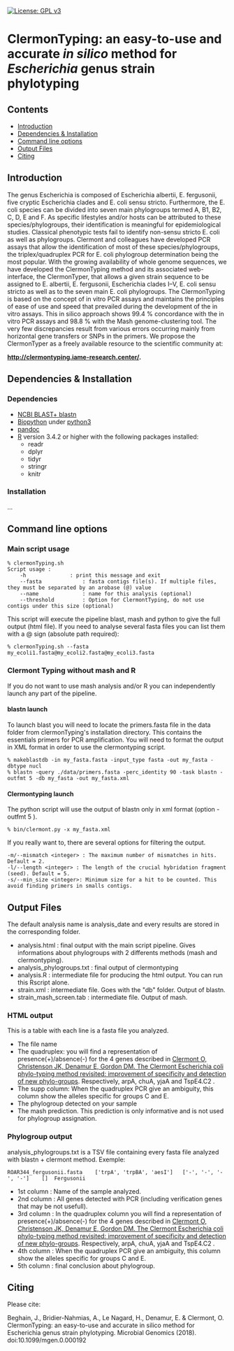 [![License: GPL v3](https://img.shields.io/badge/License-GPL%20v3-blue.svg)](https://www.gnu.org/licenses/gpl-3.0) [](#lang-au)

# ClermonTyping: an easy-to-use and accurate *in silico* method for *Escherichia* genus strain phylotyping

## Contents

- [Introduction](#introduction)
- [Dependencies & Installation](#dependencies-installation)
- [Command line options](#command-line-options)
- [Output Files](#output-files)
- [Citing](#citing)

## Introduction

The genus Escherichia is composed of Escherichia albertii, E. fergusonii, five cryptic Escherichia clades and E. coli sensu stricto.
Furthermore, the E. coli species can be divided into seven main phylogroups termed A, B1, B2, C, D, E and F. As specific
lifestyles and/or hosts can be attributed to these species/phylogroups, their identification is meaningful for epidemiological
studies. Classical phenotypic tests fail to identify non-sensu stricto E. coli as well as phylogroups. Clermont and colleagues
have developed PCR assays that allow the identification of most of these species/phylogroups, the triplex/quadruplex PCR
for E. coli phylogroup determination being the most popular. With the growing availability of whole genome sequences, we
have developed the ClermonTyping method and its associated web-interface, the ClermonTyper, that allows a given strain
sequence to be assigned to E. albertii, E. fergusonii, Escherichia clades I–V, E. coli sensu stricto as well as to the seven main E.
coli phylogroups. The ClermonTyping is based on the concept of in vitro PCR assays and maintains the principles of ease of
use and speed that prevailed during the development of the in vitro assays. This in silico approach shows 99.4 % concordance
with the in vitro PCR assays and 98.8 % with the Mash genome-clustering tool. The very few discrepancies result from
various errors occurring mainly from horizontal gene transfers or SNPs in the primers. We propose the ClermonTyper as a
freely available resource to the scientific community at:

__http://clermontyping.iame-research.center/.__

## Dependencies & Installation

### Dependencies

* [NCBI BLAST+ blastn](https://www.ncbi.nlm.nih.gov/books/NBK279671/) 
* [Biopython](http://biopython.org/) under [python3](https://www.python.org/downloads/)
* [pandoc](https://pandoc.org/) 
* [R](https://cran.r-project.org/) version 3.4.2 or higher with the following packages installed:
	* readr
	* dplyr
	* tidyr
	* stringr
	* knitr

### Installation
...
## Command line options

### Main script usage

```
% clermonTyping.sh
Script usage :
	-h				: print this message and exit
	--fasta				: fasta contigs file(s). If multiple files, they must be separated by an arobase (@) value
	--name				: name for this analysis (optional)
	--threshold			: Option for ClermontTyping, do not use contigs under this size (optional)
```

This script will execute the pipeline blast, mash and python to give the full output (html file). If you need to analyse several fasta files you can list them with a @ sign (absolute path required):
```
% clermonTyping.sh --fasta my_ecoli1.fasta@my_ecoli2.fasta@my_ecoli3.fasta
```


### Clermont Typing without mash and R

If you do not want to use mash analysis and/or R you can independently launch any part of the pipeline.

#### blastn launch

To launch blast you will need to locate the primers.fasta file in the data folder from clermonTyping's installation directory. This contains the essentials primers for PCR amplification.
You will need to format the output in XML format in order to use the clermontyping script.

```
% makeblastdb -in my_fasta.fasta -input_type fasta -out my_fasta -dbtype nucl
% blastn -query ./data/primers.fasta -perc_identity 90 -task blastn -outfmt 5 -db my_fasta -out my_fasta.xml
```
#### Clermontyping launch

The python script will use the output of blastn only in xml format (option -outfmt 5 ).

```
% bin/clermont.py -x my_fasta.xml
```
If you really want to, there are several options for filtering the output.

```
-m/--mismatch <integer> : The maximum number of mismatches in hits. Default = 2.
-l/--length <integer> : The length of the crucial hybridation fragment (seed). Default = 5.
-s/--min_size <integer>: Minimum size for a hit to be counted. This avoid finding primers in smalls contigs.
```

## Output Files

The default analysis name is analysis_date and every results are stored in the corresponding folder.

* analysis.html : final output with the main script pipeline. Gives informations about phylogroups with 2 differents methods (mash and clermontyping).
* analysis_phylogroups.txt : final output of clermontyping
* analysis.R : intermediate file for producing the html output. You can run this Rscript alone.
* strain.xml : intermediate file. Goes with the "db" folder. Output of blastn.
* strain_mash_screen.tab : intermediate file. Output of mash.

### HTML output

This is a table with each line is a fasta file you analyzed.
* The file name
* The quadruplex: you will find a representation of presence(+)/absence(-) for the 4 genes described in [Clermont O, Christenson JK, Denamur E, Gordon DM. The Clermont Escherichia coli phylo-typing method revisited: improvement of specificity and detection of new phylo-groups](https://www.ncbi.nlm.nih.gov/pubmed/23757131). Respectively, arpA, chuA, yjaA and TspE4.C2 .
* The supp column: When the quadruplex PCR give an ambiguity, this column show the alleles specific for groups C and E.
* The phylogroup detected on your sample
* The mash prediction. This prediction is only informative and is not used for phylogroup assignation.

### Phylogroup output

analysis_phylogroups.txt is a TSV file containing every fasta file analyzed with blastn + clermont method.
Exemple:

```
ROAR344_fergusonii.fasta	['trpA', 'trpBA', 'aesI']	['-', '-', '-', '-']	[]	Fergusonii
```
* 1st column : Name of the sample analyzed.
* 2nd column : All genes detected with PCR (including verification genes that may be not usefull). 
* 3rd column : In the quadruplex column you will find a representation of presence(+)/absence(-) for the 4 genes described in [Clermont O, Christenson JK, Denamur E, Gordon DM. The Clermont Escherichia coli phylo-typing method revisited: improvement of specificity and detection of new phylo-groups](https://www.ncbi.nlm.nih.gov/pubmed/23757131). Respectively, arpA, chuA, yjaA and TspE4.C2 .
* 4th column : When the quadruplex PCR give an ambiguity, this column show the alleles specific for groups C and E.
* 5th column : final conclusion about phylogroup.

## Citing
Please cite:

Beghain, J., Bridier-Nahmias, A., Le Nagard, H., Denamur, E. & Clermont, O. ClermonTyping: an easy-to-use and accurate in silico method for Escherichia genus strain phylotyping. Microbial Genomics (2018). doi:10.1099/mgen.0.000192

